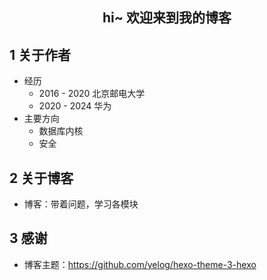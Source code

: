 <h2 align="center">hi~ 欢迎来到我的博客</p>

## 1 关于作者
- 经历
    - 2016 - 2020 北京邮电大学
    - 2020 - 2024 华为
- 主要方向
    - 数据库内核
    - 安全

## 2 关于博客
- 博客：带着问题，学习各模块

## 3 感谢
- 博客主题：https://github.com/yelog/hexo-theme-3-hexo
